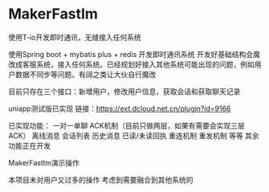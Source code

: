 # MakerFastIm
使用T-io开发即时通讯，无缝接入任何系统

使用Spring boot + mybatis plus + redis 开发即时通讯系统  开发好基础结构会魔改成客服系统，接入任何系统。已经规划好接入其他系统可能出现的问题，例如用户数据不同步等问题。有阔之类让大伙自行魔改



目前只存在三个接口：新增用户，修改用户信息，获取会话和获取聊天记录

uniapp测试版已实现  链接：https://ext.dcloud.net.cn/plugin?id=9166

已实现功能：
一对一单聊
ACK机制（目前只做两层，如果有需要会实现三层ACK）
离线消息
会话列表
历史消息
已读/未读回执
重连机制
重发机制
等等  其余功能正在开发


MakerFastIm演示操作

本项目未对用户又过多的操作  考虑到需要融合到其他系统的

